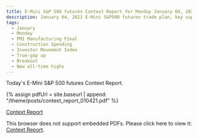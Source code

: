 ```yaml
---
title: E-Mini S&P 500 futures Context Report for Monday January 04, 2021
description: January 04, 2021 E-Mini S&P500 futures trade plan, key support and resistance zones, and volatility analysis.
tags:
  - January
  - Monday
  - PMI Manufacturing Final 
  - Construction Spending 
  - Investor Movement Index 
  - True-gap up
  - Breakout
  - New all-time highs
---
```


Today's E-Mini S&P 500 futures Context Report.

{% assign pdfUrl = site.baseurl | append: "/theme/posts/context_report_010421.pdf" %}

<a href="{{pdfUrl}}">Context Report</a>

<object data="{{pdfUrl}}" type="application/pdf" width="700px" height="700px">
    <p>This browser does not support embedded PDFs. Please click here to view it: <a href="{{pdfUrl}}">Context Report</a>.</p>
</object>

